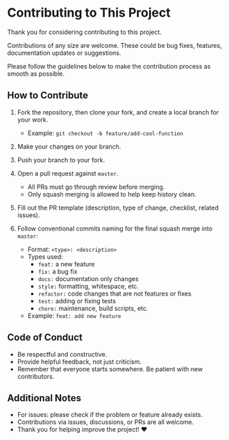 # Contributing to This Project

Thank you for considering contributing to this project.

Contributions of any size are welcome. These could be bug fixes, features, documentation updates or suggestions.

Please follow the guidelines below to make the contribution process as smooth as possible.

## How to Contribute

1. Fork the repository, then clone your fork, and create a local branch for your work.
   - Example: `git checkout -b feature/add-cool-function`

2. Make your changes on your branch.

3. Push your branch to your fork.

4. Open a pull request against `master`.
   - All PRs must go through review before merging.
   - Only squash merging is allowed to help keep history clean.

5. Fill out the PR template (description, type of change, checklist, related issues).

6. Follow conventional commits naming for the final squash merge into `master`:
   - Format: `<type>: <description>`
   - Types used:
     - `feat:` a new feature
     - `fix:` a bug fix
     - `docs:` documentation only changes
     - `style:` formatting, whitespace, etc.
     - `refactor:` code changes that are not features or fixes
     - `test:` adding or fixing tests
     - `chore:` maintenance, build scripts, etc.
   - Example: `feat: add new feature`


## Code of Conduct

- Be respectful and constructive.
- Provide helpful feedback, not just criticism.
- Remember that everyone starts somewhere. Be patient with new contributors.

## Additional Notes

- For issues: please check if the problem or feature already exists.
- Contributions via issues, discussions, or PRs are all welcome.
- Thank you for helping improve the project! ❤️
